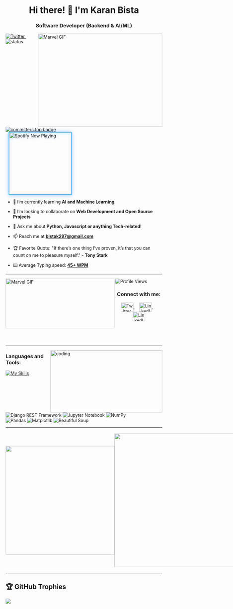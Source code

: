 <h1 align="center">Hi there! 👋 I'm Karan Bista</h1>
<h3 align="center">Software Developer (Backend & AI/ML)</h3>

<img alt="Marvel GIF" align="right" width="400" height="300" src="https://i.giphy.com/media/v1.Y2lkPTc5MGI3NjExeHoxa2tiMGh6cG04YjUxYXc0MGg5eDRmMWcwenJ4anE1YW1tdDlrNyZlcD12MV9pbnRlcm5hbF9naWZfYnlfaWQmY3Q9Zw/MUlmRFnTQxwJ2/giphy.gif">

<p align="left">
  <a href="https://x.com/KaranBista47908?t=G1Smnmd7gAb_4vPBRYeR_Q&s=09">
    <img src="https://img.shields.io/twitter/url?style=social&label=Follow%20%40KaranBista47908&url=https%3A%2F%2Ftwitter.com%2FKaranBista47908" alt="Twitter">
  </a>
  &nbsp;
  <a>
    <img src="https://img.shields.io/endpoint?url=https://raw.githubusercontent.com/kar137/status-badge/main/status.json&rand=123" alt="status">
  </a>
  <a href="https://user-badge.committers.top/nepal/kar137">
  <img src="https://user-badge.committers.top/nepal_private/kar137.svg" alt="committers.top badge">
  </a>
  <br>
  <a href="https://open.spotify.com/user/31uas27hiifg2wmzf6dlamdswygi">
  <img src="https://spotify-github-profile.kittinanx.com/api/view?uid=31uas27hiifg2wmzf6dlamdswygi&cover_image=true&theme=novatorem&bar_color=0066FF&bar_color_cover=true&background_color=ffffff&border_radius=6&border_color=00AAFF" width="200" alt="Spotify Now Playing" style="vertical-align:middle;margin-left:10px;box-shadow:0 0 15px #0066FF33, 0 0 5px #00AAFF55;border:1px solid #00AAFF;filter:drop-shadow(0 2px 4px #0066FF40);transition:all 0.3s ease;">
</a>
</p>

- 🌱 I’m currently learning **AI and Machine Learning**

- 👯 I’m looking to collaborate on **Web Development and Open Source Projects**

- 💬 Ask me about **Python, Javascript or anything Tech-related!**

- 📫 Reach me at **bistak297@gmail.com**

- 🏆 Favorite Quote: "If there’s one thing I’ve proven, it’s that you can count on me to pleasure myself." - **Tony Stark**

- ⌨️ Average Typing speed: <a href="https://drive.google.com/file/d/1xrhQ5csP_x0VyjBpRwl8UBubQj98t7jP/view?usp=drivesdk">**45+ WPM**</a>

<hr />
<img alt="Marvel GIF" width="350" height="160" align="left" src="https://i.giphy.com/media/v1.Y2lkPTc5MGI3NjExbzZodWJnbGVobGVrbjNqaGVsYmV4ZDV4MnZsM3B1NjRqdGl4NHlwdCZlcD12MV9pbnRlcm5hbF9naWZfYnlfaWQmY3Q9Zw/N1DlKzpUcCy1xMVO5D/giphy.gif">

![Profile Views](https://komarev.com/ghpvc/?username=kar137&color=blue)

<div align="center">
<h3>Connect with me:</h3>
<p>
<a href="https://x.com/KaranBista47908" target="_blank">
  <img align="center" src="https://raw.githubusercontent.com/rahuldkjain/github-profile-readme-generator/master/src/images/icons/Social/twitter.svg" alt="Twitter" height="30" width="40" />
</a>&nbsp;&nbsp;&nbsp;
<a href="https://www.linkedin.com/in/karan-bista-6200242a1?utm_source=share&utm_campaign=share_via&utm_content=profile&utm_medium=android_app" target="_blank">
  <img align="center" src="https://raw.githubusercontent.com/rahuldkjain/github-profile-readme-generator/master/src/images/icons/Social/linked-in-alt.svg" alt="LinkedIn" height="30" width="40" />
</a>&nbsp;&nbsp;&nbsp;
<a href="https://www.instagram.com/karan_bista18?igsh=MW1hYXVybjJsOHpscw==" target="_blank">
  <img align="center" src="https://raw.githubusercontent.com/rahuldkjain/github-profile-readme-generator/master/src/images/icons/Social/instagram.svg" alt="LinkedIn" height="30" width="40" />
</a>
</p>
</div>

<br /><br /><br />

<hr />
<img alt="coding" align="right" width="360" height="200" src="https://i.pinimg.com/originals/bb/bd/4e/bbbd4e78ca4a5477eec5e7aaf1432be3.gif" />
<h3 align="left">Languages and Tools:</h3>

[![My Skills](https://skillicons.dev/icons?i=html,css,js,python,django,fastapi,flask,tailwindcss,bootstrap,postgresql,mysql,sqlite,docker,anaconda,git,github,bash,md,postman,sklearn,powershell,&perline=8)](https://skillicons.dev)

<p align="left">
  <img src="https://img.shields.io/badge/Django%20Rest%20Framework-092E20?style=for-the-badge&logo=django&logoColor=white" alt="Django REST Framework" />
  <img src="https://img.shields.io/badge/Jupyter%20Notebook-F37626?style=for-the-badge&logo=jupyter&logoColor=white" alt="Jupyter Notebook" />
  <img src="https://img.shields.io/badge/NumPy-013243?style=for-the-badge&logo=numpy&logoColor=white" alt="NumPy" /><br>
  <img src="https://img.shields.io/badge/Pandas-150458?style=for-the-badge&logo=pandas&logoColor=white" alt="Pandas" />
  <img src="https://img.shields.io/badge/Matplotlib-11557C?style=for-the-badge" alt="Matplotlib" />
  <img src="https://img.shields.io/badge/Beautiful%20Soup-39C5BB?style=for-the-badge&logo=beautifulsoup&logoColor=white" alt="Beautiful Soup" />
</p>

<hr />

<div style="display: flex; justify-content: space-between; align-items: center;">
  <a href="https://github.com/kar137">
    <img src="https://github-readme-stats.vercel.app/api?username=kar137&theme=tokyonight" width="350"/>
  </a>
  <a href="https://github.com/kar137">
    <img src="https://github-readme-streak-stats.herokuapp.com/?user=kar137&theme=tokyonight" width="430 />
  </a>
</div>

<div style="display: flex; justify-content: space-between; align-items: center;">
  <a href="https://github.com/kar137">
    <img 
      align="center" 
      src="https://github-readme-stats.vercel.app/api/top-langs/?username=kar137&layout=compact&theme=tokyonight&hide=html&card_width=370&card_height=200" 
    />
  <a href="https://github.com/kar137">
    <img 
      align="center" 
      src="https://github-readme-activity-graph.vercel.app/graph?username=kar137&theme=react-dark" 
      width="440" 
      alt="GitHub activity graph for kar137"
    />
  </a>
</div>

<hr />

## 🏆 GitHub Trophies

![](https://github-profile-trophy.vercel.app/?username=kar137&theme=radical&no-frame=false&no-bg=false&margin-w=4)
